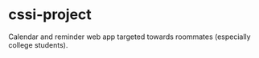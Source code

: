 # cssi-project
Calendar and reminder web app targeted towards roommates (especially college students). 
